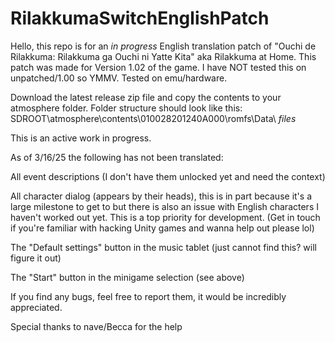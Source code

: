 # RilakkumaSwitchEnglishPatch

Hello, this repo is for an *in progress* English translation patch of "Ouchi de Rilakkuma: Rilakkuma ga Ouchi ni Yatte Kita" aka Rilakkuma at Home. This patch was made for Version 1.02 of the game. I have NOT tested this on unpatched/1.00 so YMMV. Tested on emu/hardware.

Download the latest release zip file and copy the contents to your atmosphere folder.
Folder structure should look like this: SDROOT\atmosphere\contents\010028201240A000\romfs\Data\ *files*

This is an active work in progress. 

As of 3/16/25 the following has not been translated:

All event descriptions (I don't have them unlocked yet and need the context)

All character dialog (appears by their heads), this is in part because it's a large milestone to get to but there is also an issue with English characters I haven't worked out yet. This is a top priority for development. (Get in touch if you're familiar with hacking Unity games and wanna help out please lol)

The "Default settings" button in the music tablet (just cannot find this? will figure it out)

The "Start" button in the minigame selection (see above)



If you find any bugs, feel free to report them, it would be incredibly appreciated.

Special thanks to nave/Becca for the help

